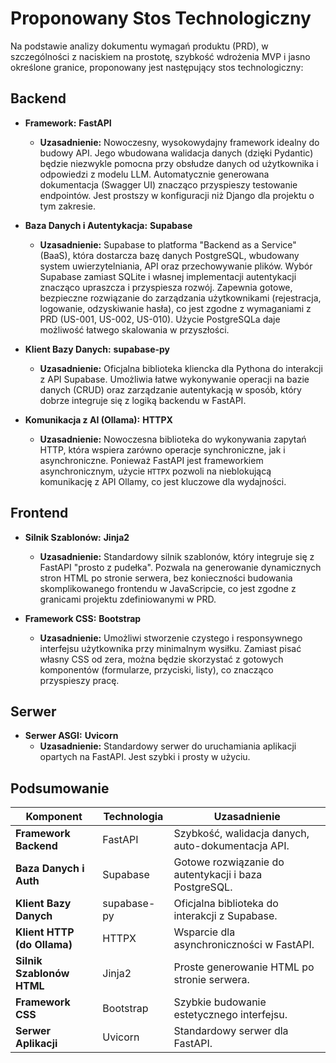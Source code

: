 # Proponowany Stos Technologiczny

Na podstawie analizy dokumentu wymagań produktu (PRD), w szczególności z naciskiem na prostotę, szybkość wdrożenia MVP i jasno określone granice, proponowany jest następujący stos technologiczny:

## Backend

*   **Framework:** **FastAPI**
    *   **Uzasadnienie:** Nowoczesny, wysokowydajny framework idealny do budowy API. Jego wbudowana walidacja danych (dzięki Pydantic) będzie niezwykle pomocna przy obsłudze danych od użytkownika i odpowiedzi z modelu LLM. Automatycznie generowana dokumentacja (Swagger UI) znacząco przyspieszy testowanie endpointów. Jest prostszy w konfiguracji niż Django dla projektu o tym zakresie.

*   **Baza Danych i Autentykacja:** **Supabase**
    *   **Uzasadnienie:** Supabase to platforma "Backend as a Service" (BaaS), która dostarcza bazę danych PostgreSQL, wbudowany system uwierzytelniania, API oraz przechowywanie plików. Wybór Supabase zamiast SQLite i własnej implementacji autentykacji znacząco upraszcza i przyspiesza rozwój. Zapewnia gotowe, bezpieczne rozwiązanie do zarządzania użytkownikami (rejestracja, logowanie, odzyskiwanie hasła), co jest zgodne z wymaganiami z PRD (US-001, US-002, US-010). Użycie PostgreSQLa daje możliwość łatwego skalowania w przyszłości.

*   **Klient Bazy Danych:** **supabase-py**
    *   **Uzasadnienie:** Oficjalna biblioteka kliencka dla Pythona do interakcji z API Supabase. Umożliwia łatwe wykonywanie operacji na bazie danych (CRUD) oraz zarządzanie autentykacją w sposób, który dobrze integruje się z logiką backendu w FastAPI.

*   **Komunikacja z AI (Ollama):** **HTTPX**
    *   **Uzasadnienie:** Nowoczesna biblioteka do wykonywania zapytań HTTP, która wspiera zarówno operacje synchroniczne, jak i asynchroniczne. Ponieważ FastAPI jest frameworkiem asynchronicznym, użycie `HTTPX` pozwoli na nieblokującą komunikację z API Ollamy, co jest kluczowe dla wydajności.

## Frontend

*   **Silnik Szablonów:** **Jinja2**
    *   **Uzasadnienie:** Standardowy silnik szablonów, który integruje się z FastAPI "prosto z pudełka". Pozwala na generowanie dynamicznych stron HTML po stronie serwera, bez konieczności budowania skomplikowanego frontendu w JavaScripcie, co jest zgodne z granicami projektu zdefiniowanymi w PRD.

*   **Framework CSS:** **Bootstrap**
    *   **Uzasadnienie:** Umożliwi stworzenie czystego i responsywnego interfejsu użytkownika przy minimalnym wysiłku. Zamiast pisać własny CSS od zera, można będzie skorzystać z gotowych komponentów (formularze, przyciski, listy), co znacząco przyspieszy pracę.

## Serwer

*   **Serwer ASGI:** **Uvicorn**
    *   **Uzasadnienie:** Standardowy serwer do uruchamiania aplikacji opartych na FastAPI. Jest szybki i prosty w użyciu.

## Podsumowanie

| Komponent                  | Technologia | Uzasadnienie                                       |
| -------------------------- | ----------- | -------------------------------------------------- |
| **Framework Backend**      | FastAPI     | Szybkość, walidacja danych, auto-dokumentacja API. |
| **Baza Danych i Auth**     | Supabase    | Gotowe rozwiązanie do autentykacji i baza PostgreSQL. |
| **Klient Bazy Danych**     | supabase-py | Oficjalna biblioteka do interakcji z Supabase.      |
| **Klient HTTP (do Ollama)**| HTTPX       | Wsparcie dla asynchroniczności w FastAPI.          |
| **Silnik Szablonów HTML**  | Jinja2      | Proste generowanie HTML po stronie serwera.        |
| **Framework CSS**          | Bootstrap   | Szybkie budowanie estetycznego interfejsu.         |
| **Serwer Aplikacji**       | Uvicorn     | Standardowy serwer dla FastAPI.                    |